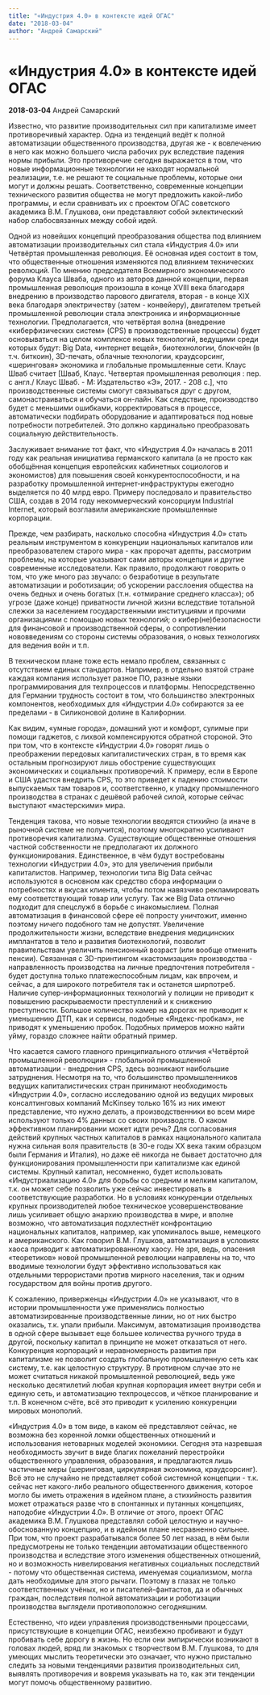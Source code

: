 ```yaml
---
title: "«Индустрия 4.0» в контексте идей ОГАС"
date: "2018-03-04"
author: "Андрей Самарский"
---
```


# «Индустрия 4.0» в контексте идей ОГАС

**2018-03-04** Андрей Самарский

Известно, что развитие производительных сил при капитализме имеет противоречивый характер. Одна из тенденций ведёт к полной автоматизации общественного производства, другая же - к вовлечению в него как можно большего числа рабочих рук вследствие падения нормы прибыли. Это противоречие сегодня выражается в том, что новые информационные технологии не находят нормальной реализации, т.е. не решают те социальные проблемы, которые они могут и должны решать. Соответственно, современные концепции технического развития общества не могут предложить какой-либо программы, и если сравнивать их с проектом ОГАС советского академика В.М. Глушкова, они представляют собой эклектический набор слабосвязанных между собой идей.

Одной из новейших концепций преобразования общества под влиянием автоматизации производительных сил стала «Индустрия 4.0» или Четвёртая промышленная революция. Её основная идея состоит в том, что общественные отношения изменяются под влиянием технических революций. По мнению председателя Всемирного экономического форума Клауса Шваба, одного из авторов данной концепции, первая промышленная революция произошла в конце ХVIII века благодаря внедрению в производство парового двигателя, вторая - в конце ХIХ века благодаря электричеству (затем - конвейеру), двигателем третьей промышленной революции стала электроника и информационные технологии. Предполагается, что четвёртая волна (внедрение «киберфизических систем» (CPS) в производственные процессы) будет основываться на целом комплексе новых технологий, ведущими среди которых будут: Big Data, «интернет вещей», биотехнологии, блокчейн (в т.ч. биткоин), 3D-печать, облачные технологии, краудсорсинг, «шеринговая» экономика и глобальные промышленные сети. Клаус Шваб считает [Шваб, Клаус. Четвертая промышленная революция : пер. с англ./ Клаус Шваб. - М: Издательство «Э», 2017. - 208 с.], что производственные системы смогут связываться друг с другом, самонастраиваться и обучаться он-лайн. Как следствие, производство будет с меньшими ошибками, корректироваться в процессе, автоматически подбирать оборудование и адаптироваться под новые потребности потребителей. Это должно кардинально преобразовать социальную действительность.

Заслуживает внимание тот факт, что «Индустрия 4.0» началась в 2011 году как реальная инициатива германского капитала (а не просто как обобщённая концепция европейских кабинетных социологов и экономистов) для повышения своей конкурентоспособности, и на разработку промышленной интернет-инфраструктуры ежегодно выделяется по 40 млрд евро. Примеру последовало и правительство США, создав в 2014 году некоммерческий консорциум Industrial Internet, который возглавили американские промышленные корпорации.

Прежде, чем разбирать, насколько способна «Индустрия 4.0» стать реальным инструментом в конкуренции национальных капиталов или преобразователем старого мира - как пророчат адепты, рассмотрим проблемы, на которые указывают сами авторы концепции и другие современные исследователи. Как правило, продолжают говорить о том, что уже много раз звучало: о безработице в результате автоматизации и роботизации; об ускорении расслоения общества на очень бедных и очень богатых (т.н. «отмирание среднего класса»); об угрозе (даже конце) приватности личной жизни вследствие тотальной слежки за населением государственными институциями и прочими организациями с помощью новых технологий; о кибер(не)безопасности для финансовой и производственной сферы, о сопротивлении нововведениям со стороны системы образования, о новых технологиях для ведения войн и т.п.

В техническом плане тоже есть немало проблем, связанных с отсутствием единых стандартов. Например, в отдельно взятой стране каждая компания использует разное ПО, разные языки программирования для техпроцессов и платформы. Непосредственно для Германии трудность состоит в том, что большинство электронных компонентов, необходимых для «Индустрии 4.0» собираются за ее пределами - в Силиконовой долине в Калифорнии.

Как видим, «умные города», домашний уют и комфорт, сулимые при помощи гаджетов, с лихвой компенсируются обратной стороной. Это при том, что в контексте «Индустрии 4.0» говорят лишь о преображении передовых капиталистических стран, в то время как остальным прогнозируют лишь обострение существующих экономических и социальных противоречий. К примеру, если в Европе и США удастся внедрить CPS, то это приведет к падению стоимости выпускаемых там товаров и, соответственно, к упадку промышленного производства в странах с дешёвой рабочей силой, которые сейчас выступают «мастерскими» мира.

Тенденция такова, что новые технологии вводятся стихийно (а иначе в рыночной системе не получится), поэтому многократно усиливают противоречия капитализма. Существующие общественные отношения частной собственности не предполагают их должного функционирования. Единственное, в чём будут востребованы технологии «Индустрии 4.0», это для увеличения прибыли капиталистов. Например, технологии типа Big Data сейчас используются в основном как средство сбора информации о потребностях и вкусах клиента, чтобы потом навязчиво рекламировать ему соответствующий товар или услугу. Так же Big Data отлично подходит для спецслужб в борьбе с инакомыслием. Полная автоматизация в финансовой сфере её попросту уничтожит, именно поэтому ничего подобного там не допустят. Увеличение продолжительности жизни, вследствие внедрения медицинских имплантатов в тело и развития биотехнологий, позволит правительствам увеличить пенсионный возраст (или вообще отменить пенсии). Связанная с 3D-принтингом «кастомизация» производства - направленность производства на личные предпочтения потребителя - будет доступна только платежеспособным лицам, как впрочем, и сейчас, а для широкого потребителя так и останется ширпотреб. Наличие супер-информационных технологий у полиции не приводит к повышению раскрываемости преступлений и к снижению преступности. Большое количество камер на дорогах не приводит к уменьшению ДТП, как и сервисы, подобные «Яндекс-пробкам», не приводят к уменьшению пробок. Подобных примеров можно найти уйму, гораздо сложнее найти обратный пример.

Что касается самого главного принципиального отличия «Четвёртой промышленной революции» - глобальной промышленной автоматизации - внедрения CPS, здесь возникают наибольшие затруднения. Несмотря на то, что большинство промышленников ведущих капиталистических стран принимают необходимость «Индустрии 4.0», согласно исследованию одной из ведущих мировых консалтинговых компаний McKinsey только 16% из них имеют представление, что нужно делать, а производственники во всем мире используют только 4% данных со своих производств. О каком эффективном планировании может идти речь? Для согласования действий крупных частных капиталов в рамках национального капитала нужна сильная воля правительств (в 30-е годы ХХ века таким образцом были Германия и Италия), но даже её никогда не бывает достаточно для функционирования промышленности при капитализме как единой системы. Крупный капитал, несомненно, будет использовать «Индустриализацию 4.0» для борьбы со средним и мелким капиталом, т.к. он может себе позволить уже сейчас инвестировать в соответствующие разработки. Но в условиях конкуренции отдельных крупных производителей любое техническое усовершенствование лишь усиливает общую анархию производства в мире, и вполне возможно, что автоматизация подхлестнёт конфронтацию национальных капиталов, например, как упоминалось выше, немецкого и американского. Как говорил В.М. Глушков, автоматизация в условиях хаоса приводит к автоматизированному хаосу. Не зря, ведь, опасения «теоретиков» новой промышленной революции направлены на то, что вводимые технологии будут эффективно использоваться как отдельными террористами против мирного населения, так и одним государством для войны против другого. 

К сожалению, приверженцы «Индустрии 4.0» не указывают, что в истории промышленности уже применялись полностью автоматизированные производственные линии, но от них быстро оказались, т.к. упали прибыли. Максимум, автоматизация производства в одной сфере вызывает еще большее количества ручного труда в другой, поскольку капитал в принципе не может отказаться от него. Конкуренция корпораций и неравномерность развития при капитализме не позволит создать глобальную промышленную сеть как систему, т.е. как целостную структуру. В противном случае это не может считаться никакой промышленной революцией, ведь уже несколько десятилетий любая крупная корпорация имеет внутри себя и единую сеть, и автоматизацию техпроцессов, и чёткое планирование и т.п. В конечном счёте, всё это приводит к усилению конкуренции мировых монополий.

«Индустрия 4.0» в том виде, в каком её представляют сейчас, не возможна без коренной ломки общественных отношений и использования нетоварных моделей экономики. Сегодня эта назревшая необходимость звучит в виде благих пожеланий перестройки общественного управления, образования, и предлагаются лишь частичные меры (шеринговая, циркулярная экономика, краудсорсинг). Всё это не случайно не представляет собой системной концепции - т.к. сейчас нет какого-либо реального общественного движения, которое могло бы иметь отражения в идейном плане, а стихийность развития может отражаться разве что в спонтанных и путанных концепциях, наподобие «Индустрии 4.0». В отличие от этого, проект ОГАС академика В.М. Глушкова представлял собой целостную и научно-обоснованную концепцию, и в идейном плане несравненно сильнее. При том, что проект разрабатывался более 50 лет назад, в нём были предусмотрены не только тенденции автоматизации общественного производства и вследствие этого изменения общественных отношений, но и возможность нивелирования негативных социальных последствий - потому что общественная система, именуемая социализмом, могла дать необходимые для этого рычаги. Поэтому в глазах не только соответственных учёных, но и писателей-фантастов, да и обычных граждан, последствия полной автоматизации и роботизации производства выглядели противоположно сегодняшним.

Естественно, что идеи управления производственными процессами, присутствующие в концепции ОГАС, неизбежно пробивают и будут пробивать себе дорогу в жизнь. Но если они эмпирически возникают в головах людей, вряд ли знакомых с творчеством В.М. Глушкова, то для умеющих мыслить теоретически это означает, что нужно пристально следить за новыми тенденциями развития производительных сил, выявлять противоречия и вовремя указывать на то, как эти тенденции могут помочь общественному развитию.